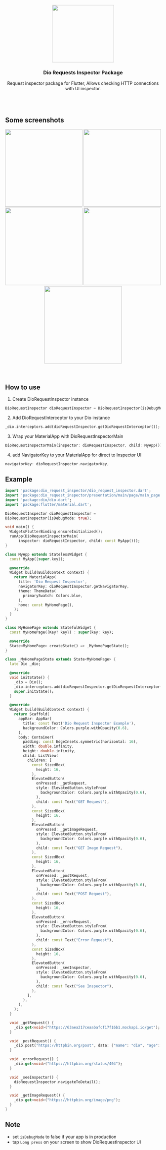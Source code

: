 <p align="center">
    <img src="https://user-images.githubusercontent.com/91040581/210127198-791f085b-61b8-4a77-8168-986c9a90d806.png" width="200" height="185">
</p>

<h3 align="center">Dio Requests Inspector Package</h3>

<p align="center">
Request inspector package for Flutter, Allows checking HTTP connections with UI inspector.
  <br>
  <br>
  <br>
  <br>
</p>


## Some screenshots
<div align="center">
<img src="https://user-images.githubusercontent.com/91040581/210163954-9687c5e7-6790-47f5-a773-03a63ebabebf.jpeg" width="250">
<img src="https://user-images.githubusercontent.com/91040581/210127542-aeccddf9-e11e-41db-ab6c-c28ddfc12677.jpeg" width="250">
<img src="https://user-images.githubusercontent.com/91040581/210322679-bfc0ce1d-e166-4c8e-a76a-847e9bffb3cf.jpeg" width="250">
<img src="https://user-images.githubusercontent.com/91040581/210322674-02952877-764b-475d-92dc-67bce814e053.jpeg" width="250">
<img src="https://user-images.githubusercontent.com/91040581/210127721-aaaa3e63-da48-4cd7-8ce8-019f2dffb902.jpeg" width="250">
</div>

<br clear="left"/>

<br>

## How to use
1. Create DioRequestInspector instance
```dart 
DioRequestInspector dioRequestInspector = DioRequestInspector(isDebugMode: true);
```
2. Add DioRequestInterceptor to your Dio instance
```dart
_dio.interceptors.add(dioRequestInspector.getDioRequestInterceptor());
```
3. Wrap your MaterialApp with DioRequestInspectorMain
```dart
DioRequestInspectorMain(inspector: dioRequestInspector, child: MyApp())
```
4. add NavigatorKey to your MaterialApp for direct to Inspector UI
```dart
navigatorKey: dioRequestInspector.navigatorKey,
```

## Example
```dart
import 'package:dio_request_inspector/dio_request_inspector.dart';
import 'package:dio_request_inspector/presentation/main/page/main_page.dart';
import 'package:dio/dio.dart';
import 'package:flutter/material.dart';

DioRequestInspector dioRequestInspector =
DioRequestInspector(isDebugMode: true);

void main() {
  WidgetsFlutterBinding.ensureInitialized();
  runApp(DioRequestInspectorMain(
      inspector: dioRequestInspector, child: const MyApp()));
}

class MyApp extends StatelessWidget {
  const MyApp({super.key});

  @override
  Widget build(BuildContext context) {
    return MaterialApp(
      title: 'Dio Request Inspector',
      navigatorKey: dioRequestInspector.getNavigatorKey,
      theme: ThemeData(
        primarySwatch: Colors.blue,
      ),
      home: const MyHomePage(),
    );
  }
}

class MyHomePage extends StatefulWidget {
  const MyHomePage({Key? key}) : super(key: key);

  @override
  State<MyHomePage> createState() => _MyHomePageState();
}

class _MyHomePageState extends State<MyHomePage> {
  late Dio _dio;

  @override
  void initState() {
    _dio = Dio();
    _dio.interceptors.add(dioRequestInspector.getDioRequestInterceptor());
    super.initState();
  }

  @override
  Widget build(BuildContext context) {
    return Scaffold(
      appBar: AppBar(
        title: const Text('Dio Request Inspector Example'),
        backgroundColor: Colors.purple.withOpacity(0.6),
      ),
      body: Container(
        padding: const EdgeInsets.symmetric(horizontal: 16),
        width: double.infinity,
        height: double.infinity,
        child: ListView(
          children: [
            const SizedBox(
              height: 16,
            ),
            ElevatedButton(
              onPressed: _getRequest,
              style: ElevatedButton.styleFrom(
                backgroundColor: Colors.purple.withOpacity(0.6),
              ),
              child: const Text("GET Request"),
            ),
            const SizedBox(
              height: 16,
            ),
            ElevatedButton(
              onPressed: _getImageRequest,
              style: ElevatedButton.styleFrom(
                backgroundColor: Colors.purple.withOpacity(0.6),
              ),
              child: const Text("GET Image Request"),
            ),
            const SizedBox(
              height: 16,
            ),
            ElevatedButton(
              onPressed: _postRequest,
              style: ElevatedButton.styleFrom(
                backgroundColor: Colors.purple.withOpacity(0.6),
              ),
              child: const Text("POST Request"),
            ),
            const SizedBox(
              height: 16,
            ),
            ElevatedButton(
              onPressed: _errorRequest,
              style: ElevatedButton.styleFrom(
                backgroundColor: Colors.purple.withOpacity(0.6),
              ),
              child: const Text("Error Request"),
            ),
            const SizedBox(
              height: 16,
            ),
            ElevatedButton(
              onPressed: _seeInspector,
              style: ElevatedButton.styleFrom(
                backgroundColor: Colors.purple.withOpacity(0.6),
              ),
              child: const Text("See Inspector"),
            ),
          ],
        ),
      ),
    );
  }

  void _getRequest() {
    _dio.get<void>("https://63aea217ceaabafcf17f16b1.mockapi.io/get");
  }

  void _postRequest() {
    _dio.post("https://httpbin.org/post", data: {"name": "dio", "age": 25});
  }

  void _errorRequest() {
    _dio.get<void>("https://httpbin.org/status/404");
  }

  void _seeInspector() {
    dioRequestInspector.navigateToDetail();
  }

  void _getImageRequest() {
    _dio.get<void>("https://httpbin.org/image/png");
  }
}

```


## Note
- set ```isDebugMode``` to false if your app is in production
- tap ```Long press``` on your screen to show DioRequestInspector UI
